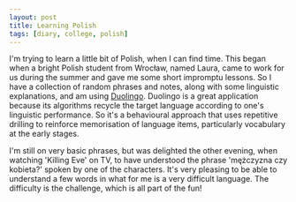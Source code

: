 ```yaml
---
layout: post
title: Learning Polish
tags: [diary, college, polish]
---
```


I'm trying to learn a little bit of Polish, when I can find time. This began when a bright Polish student from Wrocław, named Laura, came to work for us during the summer and gave me some short impromptu lessons. So I have a collection of random phrases and notes, along with some linguistic explanations, and am using [Duolingo](https://www.duolingo.com/). Duolingo is a great application because its algorithms recycle the target language according to one's linguistic performance. So it's a behavioural approach that uses repetitive drilling to reinforce memorisation of language items, particularly vocabulary at the early stages. 

I'm still on very basic phrases, but was delighted the other evening, when watching 'Killing Eve' on TV, to have understood the phrase 'mężczyzna czy kobieta?' spoken by one of the characters. It's very pleasing to be able to understand a few words in what for me is a very difficult language. The difficulty is the challenge, which is all part of the fun!


